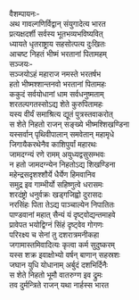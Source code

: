 वैशम्पायनः-  
अथ गावल्गणिर्विद्वान् संयुगादेत्य भारत  
प्रत्यक्षदर्शी सर्वस्य भूतभव्यभविष्यवित्  
ध्यायते धृतराष्ट्राय सहसोत्पत्य दुःखितः  
आचष्ट निहतं भीष्मं भरतानां पितामहम्  
सञ्जयः-  
सञ्जयोऽहं महाराज नमस्ते भरतर्षभ  
हतो भीष्मश्शान्तनवो भरतानां पितामहः  
ककुदं सर्वयोधानां धाम सर्वधनुष्मताम्  
शरतल्पगतस्सोऽद्य शेते कुरुपितामहः  
यस्य वीर्यं समाश्रित्य द्यूतं पुत्रस्तवाकरोत्  
स शेते निहतो राजन् सङ्ख्ये भीष्मश्शिखण्डिना  
यस्सर्वान् पृथिवीपालान् समवेतान् महामृधे  
जिगायैकरथेनैव काशिपुर्यां महारथः  
जामदग्न्यं रणे रामम् अयुध्यद्वसुसम्भवः  
न हतो जामदग्न्येन निहतोऽद्य शिखण्डिना  
महेन्द्रसदृशश्शौर्ये धैर्येण हिमवानिव  
समुद्र इव गाम्भीर्यो सहिष्णुत्वे धरासमः  
शरदंष्ट्रो धनुर्वक्रः खड्गजिह्वो दुरासदः  
नरसिंहः पिता तेऽद्य पाञ्चाल्येन निपातितः  
पाण्डवानां महात् सैन्यं यं दृष्ट्वोद्यन्तमाहवे  
प्रावेपत भयोद्विग्नं सिंहं दृष्ट्वेव गोगणः  
परिरक्ष्य च सेनां तु दशरात्रमनीकहा  
जगामास्तमिवादित्यः कृत्वा कर्म सुदुष्करम्  
यस्स शक्र इवाक्षोभ्यो वर्षन् बाणान् सहस्रशः  
जघान युधि योधानाम् अर्बुदं दशभिर्दिनैः  
स शेते निहतो भूमौ वातरुग्ण इव द्रुमः  
तव दुर्मन्त्रिते राजन् यथा नार्हस्स भारत  

